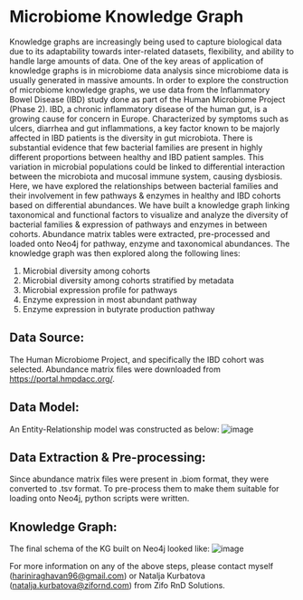 # Microbiome Knowledge Graph

Knowledge graphs are increasingly being used to capture biological data due to its adaptability towards inter-related datasets, flexibility, and ability to handle large amounts of data. One of the key areas of application of knowledge graphs is in microbiome data analysis since microbiome data is usually generated in massive amounts. In order to explore the construction of microbiome knowledge graphs, we use data from the Inflammatory Bowel Disease (IBD) study done as part of the Human Microbiome Project (Phase 2).  IBD, a chronic inflammatory disease of the human gut, is a growing cause for concern in Europe. Characterized by symptoms such as ulcers, diarrhea and gut inflammations, a key factor known to be majorly affected in IBD patients is the diversity in gut microbiota. There is substantial evidence that few bacterial families are present in highly different proportions between healthy and IBD patient samples. This variation in microbial populations could be linked to differential interaction between the microbiota and mucosal immune system, causing dysbiosis. Here, we have explored the relationships between bacterial families and their involvement in few pathways & enzymes in healthy and IBD cohorts based on differential abundances. We have built a knowledge graph linking taxonomical and functional factors to visualize and analyze the diversity of bacterial families & expression of pathways and enzymes in between cohorts. Abundance matrix tables were extracted, pre-processed and loaded onto Neo4j for pathway, enzyme and taxonomical abundances. The knowledge graph was then explored along the following lines:
1. Microbial diversity among cohorts
2. Microbial diversity among cohorts stratified by metadata
3. Microbial expression profile for pathways
4. Enzyme expression in most abundant pathway
5. Enzyme expression in butyrate production pathway

## Data Source: 
The Human Microbiome Project, and specifically the IBD cohort was selected. Abundance matrix files were downloaded from https://portal.hmpdacc.org/.

## Data Model: 
An Entity-Relationship model was constructed as below:
![image](https://user-images.githubusercontent.com/93226452/187973567-80740fe7-6e84-40a7-a631-8c73788e90ce.png)

## Data Extraction & Pre-processing:
Since abundance matrix files were present in .biom format, they were converted to .tsv format. To pre-process them to make them suitable for loading onto Neo4j, python scripts were written.

## Knowledge Graph:
The final schema of the KG built on Neo4j looked like:
![image](https://user-images.githubusercontent.com/93226452/187973934-237f8110-a63e-48a2-9bc2-d1cbfb1f9427.png)

For more information on any of the above steps, please contact myself (hariniraghavan96@gmail.com) or Natalja Kurbatova (natalja.kurbatova@zifornd.com) from Zifo RnD Solutions.
